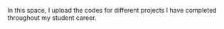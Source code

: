 In this space, I upload the codes for different projects I have completed throughout my student career.
